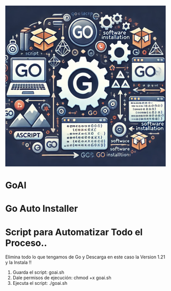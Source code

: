 ![go Logo](go.webp)
# GoAI
# Go Auto Installer
# Script para Automatizar Todo el Proceso.. 
Elimina todo lo que tengamos de Go y Descarga en este caso la Version 1.21 y la Instala !! 

1) Guarda el script:
goai.sh
2) Dale permisos de ejecución: 
chmod +x goai.sh
3) Ejecuta el script:
./goai.sh 
